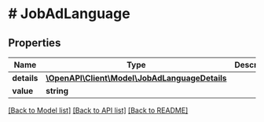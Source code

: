# # JobAdLanguage

## Properties

Name | Type | Description | Notes
------------ | ------------- | ------------- | -------------
**details** | [**\OpenAPI\Client\Model\JobAdLanguageDetails**](JobAdLanguageDetails.md) |  | [optional]
**value** | **string** |  |

[[Back to Model list]](../../README.md#models) [[Back to API list]](../../README.md#endpoints) [[Back to README]](../../README.md)
